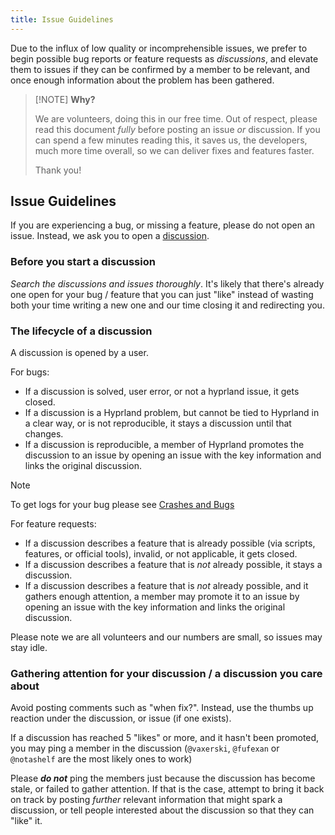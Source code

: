 ```yaml
---
title: Issue Guidelines
---
```


Due to the influx of low quality or incomprehensible issues,
we prefer to begin possible bug reports or feature requests as *discussions*,
and elevate them to issues if they can be confirmed by a member to be relevant,
and once enough information about the problem has been gathered.

> [!NOTE] **Why?**
> 
> We are volunteers, doing this in our free time. Out of respect, please read this document
> _fully_ before posting an issue _or_ discussion. If you can spend a few minutes reading this,
> it saves us, the developers, much more time overall, so we can deliver fixes and features faster.
> 
> Thank you!

## Issue Guidelines

If you are experiencing a bug, or missing a feature, please do not open an issue.
Instead, we ask you to open a [discussion](https://github.com/hyprwm/Hyprland/discussions).

### Before you start a discussion

_Search the discussions and issues thoroughly_. It's likely that there's already one open for your bug / feature that you can
just "like" instead of wasting both your time writing a new one and our time closing it and redirecting you.

### The lifecycle of a discussion

A discussion is opened by a user.

For bugs:
- If a discussion is solved, user error, or not a hyprland issue, it gets closed.
- If a discussion is a Hyprland problem, but cannot be tied to Hyprland in a clear way, or is not reproducible, it stays a discussion until that changes.
- If a discussion is reproducible, a member of Hyprland promotes the discussion to an issue by opening an issue with the key information and links the original discussion.

> [!NOTE]
> To get logs for your bug please see [Crashes and Bugs](https://wiki.hypr.land/Crashes-and-Bugs/)

For feature requests:
- If a discussion describes a feature that is already possible (via scripts, features, or official tools), invalid, or not applicable, it gets closed.
- If a discussion describes a feature that is _not_ already possible, it stays a discussion.
- If a discussion describes a feature that is _not_ already possible, and it gathers enough attention, a member may promote it to an issue by opening an issue with the key information and links the original discussion.

Please note we are all volunteers and our numbers are small, so issues may stay idle.

### Gathering attention for your discussion / a discussion you care about

Avoid posting comments such as "when fix?". Instead, use the thumbs up
reaction under the discussion, or issue (if one exists).

If a discussion has reached 5 "likes" or more, and it hasn't been promoted, you may ping a member in the discussion
(`@vaxerski`, `@fufexan` or `@notashelf` are the most likely ones to work)

Please ***do not*** ping the members just because the discussion has become stale,
or failed to gather attention. If that is the case, attempt to bring it back
on track by posting *further* relevant information that might spark a discussion,
or tell people interested about the discussion so that they can "like" it.
